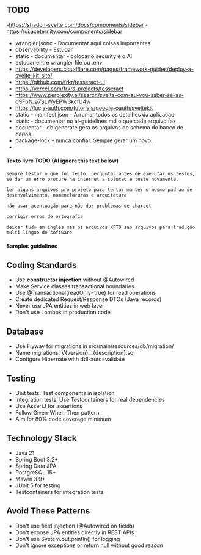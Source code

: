 ## TODO

-https://shadcn-svelte.com/docs/components/sidebar
-https://ui.aceternity.com/components/sidebar
- wrangler.jsonc - Documentar aqui coisas importantes
- observability - Estudar
- static - documentar - colocar o security e o AI
- estudar entre wrangler file ou .env
- https://developers.cloudflare.com/pages/framework-guides/deploy-a-svelte-kit-site/
- https://github.com/frkr/tesseract-ui
- https://vercel.com/frkrs-projects/tesseract
- https://www.perplexity.ai/search/svelte-com-eu-vou-saber-se-as-d9FbN_a7SLWyEPW3kcfU4w
- https://lucia-auth.com/tutorials/google-oauth/sveltekit
- static - manifest.json - Arrumar todos os detalhes da aplicacao.
- static - documentar no ai-guidelines.md o que cada arquivo faz
- docuentar - db:generate gera os arquivos de schema do banco de dados
- package-lock - nunca confiar. Sempre gerar um novo.
-

#### Texto livre TODO (AI ignore this text below)

```text
sempre testar o que foi feito, perguntar antes de executar os testes, se der um erro procure na internet a solucao e teste novamente.

ler alguns arquivos pro projeto para tentar manter o mesmo padrao de desenvolvimento, nomenclaruras e arquitetura

não usar acentuação para não dar problemas de charset

corrigir erros de ortografia

deixar tudo em ingles mas os arquivos XPTO sao arquivos para tradução multi lingue do software
```

#### Samples guidelines

## Coding Standards

- Use **constructor injection** without @Autowired
- Make Service classes transactional boundaries
- Use @Transactional(readOnly=true) for read operations
- Create dedicated Request/Response DTOs (Java records)
- Never use JPA entities in web layer
- Don't use Lombok in production code

## Database

- Use Flyway for migrations in src/main/resources/db/migration/
- Name migrations: V{version}\_\_{description}.sql
- Configure Hibernate with ddl-auto=validate

## Testing

- Unit tests: Test components in isolation
- Integration tests: Use Testcontainers for real dependencies
- Use AssertJ for assertions
- Follow Given-When-Then pattern
- Aim for 80% code coverage minimum

## Technology Stack

- Java 21
- Spring Boot 3.2+
- Spring Data JPA
- PostgreSQL 15+
- Maven 3.9+
- JUnit 5 for testing
- Testcontainers for integration tests

## Avoid These Patterns

- Don't use field injection (@Autowired on fields)
- Don't expose JPA entities directly in REST APIs
- Don't use System.out.println() for logging
- Don't ignore exceptions or return null without good reason
